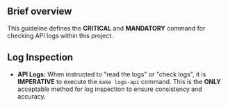 ## Brief overview
This guideline defines the **CRITICAL** and **MANDATORY** command for checking API logs within this project.

## Log Inspection
-   **API Logs:** When instructed to "read the logs" or "check logs", it is **IMPERATIVE** to execute the `make logs-api` command. This is the **ONLY** acceptable method for log inspection to ensure consistency and accuracy.
